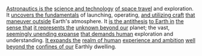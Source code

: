 
[Astronautics is the](1/3/3/.%20Astronautics) [science and technology](2/3/2/3/1/.Sciences) [of space travel](1/3/3/.%20Astronautics) and exploration. It [uncovers the fundamentals](1/1/3/1/1/1/1/3/.Fundamental) of launching, operating, [and utilizing craft](3/1/1/1/1/2/3/3/2/.Crafts) [that maneuver outside](3/1/3/2/3/2/.Defensive%20Maneuvers) Earth's atmosphere. It [is the antithesis](1/1/2/1/2/.Negation) [to Earth in](1/3/3/1/1/1/.Earth%20Escape) [the sense that](2/1/3/1/3/.Feeling) [it represents the](3/1/1/2/1/1/_Signifier-Signified) [unknown beyond our](1/3/1/1/2/1/2/_Known-Unknown) planet; the vast, [seemingly unending expanse](1/1/3/2/3/2/1/3/.Expanse) [that demands human](1/1/3/1/1/2/1/1/.Physical) exploration and understanding. [It expands the](1/1/3/1/3/2/3/.Expansion) [realm of human](2/3/3/.Human%20Endeavors) [experience and ambition](3/1/3/3/1/1/2/2/.Skills) [well beyond the](1/2/3/3/1/_Infinity-Bound) [confines of our](1/3/1/2/1/1/1/3/.Confinement) Earthly dwelling.


